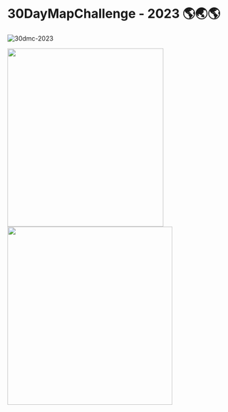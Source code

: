 # 30DayMapChallenge - 2023 🌎🌏🌎

![30dmc-2023](https://github.com/VaasuDevanS/python-notebooks/assets/24793046/5a191935-cbe5-461f-a0a8-eeedfd4988e0)


<img src="https://github.com/VaasuDevanS/python-notebooks/assets/24793046/4c5a5e9c-ede2-4e87-a4d4-77422969a87a" width=350 height=400>
<img src="https://github.com/VaasuDevanS/python-notebooks/assets/24793046/11ef501e-4e83-456f-9ef2-ec110e5e1ee5" width=370 height=400>
